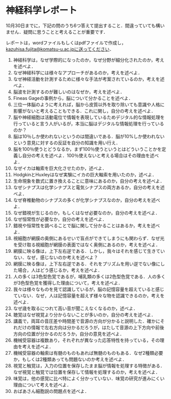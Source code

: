 # 神経科学レポート
10月30日までに，下記の問のうち6つ答えて提出すること．間違っていても構いません．疑問に思うことと考えることが重要です．

レポートは，wordファイルもしくはpdfファイルで作成し，kazuhisa.fujita@komatsu-u.ac.jpに送ってください．

1. 神経科学は，なぜ学際的になったのか，なぜ分野が細分化されたのか，考えを述べよ．
2. なぜ神経科学には様々なアプローチがあるのか，考えを述べよ．
3. なぜ神経活動を計測するために様々な手法が考案されているのか，考えを述べよ．
4. 脳波を計測するのが難しいのはなぜか，考えを述べよ．
5. Fineas Gageの事例から，脳について分かることを述べよ．
6. 三位一体脳のように考えれば，脳から皮質以外を取り除いても意識や人格に影響がないと考えることもできる．これに関し，自分の考えを述べよ．
7. 脳や神経細胞は活動電位で情報を表現しているためデジタル的な情報処理を行っていると言う人がいるが，本当に脳はデジタルな情報処理を行っているのか？
8. 脳は10％しか使われないというのは間違いである．脳が10%しか使われないという意見に対するの反証を自分の知識を用い行え．
9. 脳を100％使うとどうなるか，まず100％使うというとはどういうことかを定義し自分の考えを述べよ．100％使えないと考える場合はその理由を述べよ．
10. なぜイカは軸索を巨大化させたのか，述べよ．
11. HodgkinとHuxleyはなぜ実験にイカの巨大軸索を用いたのか，述べよ．
12. 生命現象を数式に置き換えることに意味にあるのか，自分の考えを述べよ．
13. なぜシナプスは化学シナプスと電気シナプスの両方あるか，自分の考えを述べよ．
14. なぜ脊椎動物のシナプスの多くが化学シナプスなのか，自分の考えを述べよ．
15. なぜ錯視が生じるのか，もしくはなぜ必要なのか，自分の考えを述べよ．
16. なぜ恒常性が必要なか，自分の考えを述べよ．
17. 錯視や恒常性を調べることで脳に関して分かることはあるか，考えを述べよ．
18. 視細胞が網膜の奥側にあるせいで盲点ができてしまうにも関わらず．なぜ光を受け取る視細胞が網膜の表面ではなく奥側にあるのか，考えを述べよ．
19. 網膜に映る像は，上下左右逆である．しかし，我々はそれを感じて生きていない．なぜ，感じないのか考えを述べよ？
20. 網膜に映る像は，上下左右逆である．それをプリズムを用い逆でない像にした場合，人はどう感じるか，考えを述べよ． 
21. 人の多くは3色型色覚であるが，哺乳類の多くは2色型色覚である．人の多くが3色型色覚を獲得した理由について，考えを述べよ．
22. 我々は様々なものを見て認識しているが，脳の記憶容量を超えていると感じていない．なぜ，人は記憶容量を超えず様々な物を認識できるのか，考えを述べよ．
23. なぜ歳を取るにつれて高い音が聞こえなくなるのか，述べよ．
24. 聴覚はなぜ視覚より分からないことが多いのか，自分の考えを述べよ．
25. 講義で，両耳の音圧差や時間差で音源の方向が分かると説明した．確かにそれだけの情報で左右方向は分かるだろうが，はたして音源の上下方向や前後方向の位置が分かるのだろうか，自分の意見を述べよ．
26. 機械受容器は複数あり，それぞれが異なった応答特性を持っている，その理由を考えを述べよ．
27. 機械受容器の軸索は有髄のものもあれば無髄のものもある．なぜ2種類必要か，もしくは2種類あっても問題ないのか考えを述べよ．
28. 視覚と触覚は，入力の位置を保存したまま脳が情報を処理する特徴がある．なぜ視覚と触覚では位置を保存して情報を処理するのか，考えを述べよ．
29. 味覚は，他の感覚に比べ特によく分かっていない．味覚の研究が進みにくい理由について考えを述べよ．
30. おばあさん細胞説の問題点を述べよ．

